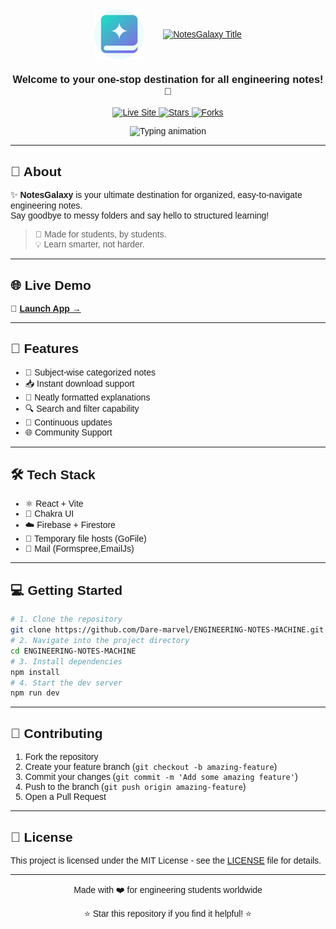 <!-- Load Quantico font for renderers that support it -->
<link href="https://fonts.googleapis.com/css2?family=Quantico&display=swap" rel="stylesheet">
<div style="font-family: 'Quantico', sans-serif;">
<div align="center">
  <!-- Logo and Title Side by Side -->
  <div align="center" style="display: flex; align-items: center; justify-content: center;">
    <img src="src/assets/favicon.webp" width="80" alt="NotesGalaxy Logo" />
    <a href="https://git.io/typing-svg" style="margin-left: 30px;">
      <img src="https://readme-typing-svg.herokuapp.com?font=Quantico&size=42&duration=1&pause=1000000&width=300&height=70&lines=NotesGalaxy" alt="NotesGalaxy Title" />
    </a>
  </div>
  
  <h3>Welcome to your one-stop destination for all engineering notes! 🚀</h3>
  
  <p>
    <a href="https://notes-galaxy.vercel.app">
      <img alt="Live Site" src="https://img.shields.io/badge/Visit%20Site-NotesGalaxy-blueviolet?style=for-the-badge&logo=vercel&logoColor=white" />
    </a>
    <a href="https://github.com/Dare-marvel/ENGINEERING-NOTES-MACHINE/stargazers">
      <img alt="Stars" src="https://img.shields.io/github/stars/Dare-marvel/ENGINEERING-NOTES-MACHINE?color=white&style=for-the-badge" />
    </a>
    <a href="https://github.com/dare-marvel/ENGINEERING-NOTES-MACHINE/fork">
      <img alt="Forks" src="https://img.shields.io/github/forks/Dare-marvel/ENGINEERING-NOTES-MACHINE?color=white&style=for-the-badge" />
    </a>
  </p>
  <img src="https://readme-typing-svg.herokuapp.com?font=Quantico&size=24&duration=4000&color=FFFFFF&center=true&vCenter=true&width=500&lines=Simplify+your+engineering+journey!;All+notes+in+one+galaxy!;Organized+and+easy+to+access!;Let's+learn+together!" alt="Typing animation" />
</div>

---
## 🎯 About
✨ **NotesGalaxy** is your ultimate destination for organized, easy-to-navigate engineering notes.  
Say goodbye to messy folders and say hello to structured learning!
> 🧠 Made for students, by students.  
> 💡 Learn smarter, not harder.

---
## 🌐 Live Demo
🔗 **[Launch App →](https://notes-galaxy.vercel.app)**

---
## 🚀 Features
- 📁 Subject-wise categorized notes  
- 📥 Instant download support  
- 🧠 Neatly formatted explanations  
- 🔍 Search and filter capability  
- 🔄 Continuous updates
- 🌐 Community Support 

---
## 🛠 Tech Stack
- ⚛️ React + Vite  
- 🎨 Chakra UI  
- ☁️ Firebase + Firestore  
- 📂 Temporary file hosts (GoFile)
- 📧 Mail (Formspree,EmailJs)

---
## 💻 Getting Started
```bash
# 1. Clone the repository
git clone https://github.com/Dare-marvel/ENGINEERING-NOTES-MACHINE.git
# 2. Navigate into the project directory
cd ENGINEERING-NOTES-MACHINE
# 3. Install dependencies
npm install
# 4. Start the dev server
npm run dev
```

---
## 🤝 Contributing
1. Fork the repository
2. Create your feature branch (`git checkout -b amazing-feature`)
3. Commit your changes (`git commit -m 'Add some amazing feature'`)
4. Push to the branch (`git push origin amazing-feature`)
5. Open a Pull Request

---
## 📝 License
This project is licensed under the MIT License - see the [LICENSE](LICENSE) file for details.

---
<div align="center">
  <p>Made with ❤️ for engineering students worldwide</p>
  <p>⭐ Star this repository if you find it helpful! ⭐</p>
</div>
</div>
